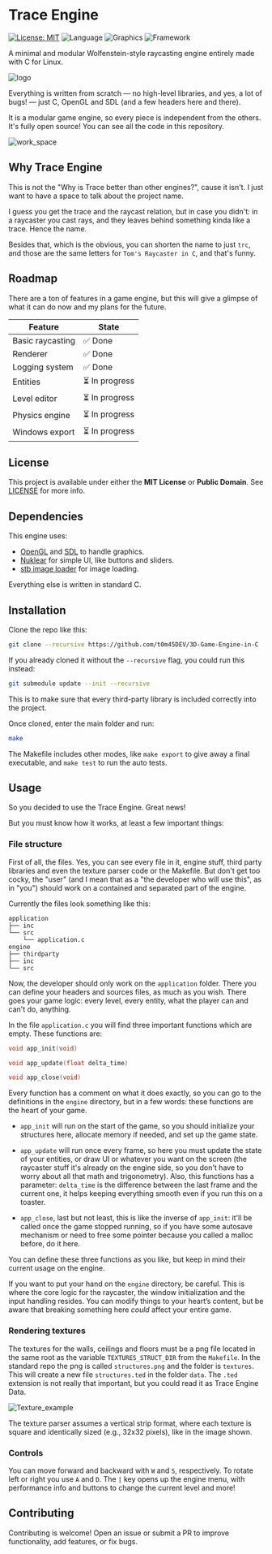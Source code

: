 # Trace Engine

[![License: MIT](https://img.shields.io/badge/License-MIT-yellow.svg)](LICENSE)
![Language](https://img.shields.io/badge/Made%20with-C-blue)
![Graphics](https://img.shields.io/badge/Graphics-OpenGL-green)
![Framework](https://img.shields.io/badge/Framework-SDL2-orange)

A minimal and modular Wolfenstein-style raycasting engine entirely made with C for Linux.

![logo](resources/branding/trc_logo.png)

Everything is written from scratch — no high-level libraries, and yes, a lot of bugs! — just C, OpenGL and SDL (and a few headers here and there).

It is a modular game engine, so every piece is independent from the others. It's fully open source! You can see all the code in this repository.

![work_space](resources/screenshots/work_space.png)

## Why Trace Engine

This is not the "Why is Trace better than other engines?", cause it isn't. I just want to have a space to talk about the project name.

I guess you get the trace and the raycast relation, but in case you didn't: in a raycaster you cast rays, and they leaves behind something kinda like a trace. Hence the name.

Besides that, which is the obvious, you can shorten the name to just `trc`, and those are the same letters for `Tom's Raycaster in C`, and that's funny.

## Roadmap

There are a ton of features in a game engine, but this will give a glimpse of what it can do now and my plans for the future.

| Feature | State |
| --- | --- |
| Basic raycasting | :white_check_mark: Done |
| Renderer | :white_check_mark: Done |
| Logging system | :white_check_mark: Done |
| Entities | :hourglass_flowing_sand: In progress |
| Level editor | :hourglass_flowing_sand: In progress |
| Physics engine | :hourglass_flowing_sand: In progress |
| Windows export | :hourglass_flowing_sand: In progress |

## License

This project is available under either the **MIT License** or **Public Domain**. See [LICENSE](LICENSE) for more info.

## Dependencies

This engine uses:

- [OpenGL](https://www.opengl.org/) and [SDL](https://www.libsdl.org/) to handle graphics. 
- [Nuklear](https://github.com/Immediate-Mode-UI/Nuklear) for simple UI, like buttons and sliders.
- [stb image loader](https://github.com/nothings/stb) for image loading.

Everything else is written in standard C.

## Installation

Clone the repo like this:

```bash
git clone --recursive https://github.com/t0m45DEV/3D-Game-Engine-in-C
```

If you already cloned it without the `--recursive` flag, you could run this instead:

```bash
git submodule update --init --recursive
```

This is to make sure that every third-party library is included correctly into the project.

Once cloned, enter the main folder and run:

```bash
make
```

The Makefile includes other modes, like `make export` to give away a final executable, and `make test` to run the auto tests.

## Usage

So you decided to use the Trace Engine. Great news!

But you must know how it works, at least a few important things:

### File structure

First of all, the files. Yes, you can see every file in it, engine stuff, third party libraries and even the texture parser code or the Makefile. But don't get too cocky, the "user" (and I mean that as a "the developer who will use this", as in "you") should work on a contained and separated part of the engine.

Currently the files look something like this:

```
application
├── inc
└── src
    └── application.c
engine
├── thirdparty
├── inc
└── src
```

Now, the developer should only work on the `application` folder. There you can define your headers and sources files, as much as you wish. There goes your game logic: every level, every entity, what the player can and can't do, anything.

In the file `application.c` you will find three important functions which are empty. These functions are:

```C
void app_init(void)

void app_update(float delta_time)

void app_close(void)
```

Every function has a comment on what it does exactly, so you can go to the definitions in the `engine` directory, but in a few words: these functions are the heart of your game.

- `app_init` will run on the start of the game, so you should initialize your structures here, allocate memory if needed, and set up the game state.

- `app_update` will run once every frame, so here you must update the state of your entities, or draw UI or whatever you want on the screen (the raycaster stuff it's already on the engine side, so you don't have to worry about all that math and trigonometry). Also, this functions has a parameter: `delta_time` is the difference between the last frame and the current one, it helps keeping everything smooth even if you run this on a toaster.

- `app_close`, last but not least, this is like the inverse of `app_init`: it'll be called once the game stopped running, so if you have some autosave mechanism or need to free some pointer because you called a malloc before, do it here.

You can define these three functions as you like, but keep in mind their current usage on the engine.

If you want to put your hand on the `engine` directory, be careful. This is where the core logic for the raycaster, the window initialization and the input handling resides. You can modify things to your heart’s content, but be aware that breaking something here _could_ affect your entire game.

### Rendering textures

The textures for the walls, ceilings and floors must be a png file located in the same root as the variable `TEXTURES_STRUCT_DIR` from the `Makefile`. In the standard repo the png is called `structures.png` and the folder is `textures`. This will create a new file `structures.ted` in the folder `data`. The `.ted` extension is not really that important, but you could read it as Trace Engine Data.

![Texture_example](resources/screenshots/texture_example.png)

The texture parser assumes a vertical strip format, where each texture is square and identically sized (e.g., 32x32 pixels), like in the image shown.

### Controls

You can move forward and backward with `W` and `S`, respectively. To rotate left or right you use `A` and `D`. The `|` key opens up the engine menu, with performance info and buttons to change the current level and more!

## Contributing

Contributing is welcome! Open an issue or submit a PR to improve functionality, add features, or fix bugs.
